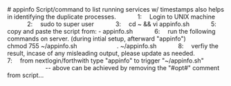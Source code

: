 <per>
# appinfo
Script/command to list running services w/ timestamps also helps in identifying the duplicate processes.
     1:  Login to UNIX machine
     2:  sudo to super user
     3:  cd ~ && vi appinfo.sh
     5:  copy and paste the script from: - appinfo.sh
     6:  run the following commands on server. (during intial setup, afterward "appinfo")
         chmod 755 ~/appinfo.sh
         . ~/appinfo.sh
     8:  verfiy the result, incase of any misleading output, please update as needed.
     7:  from nextlogin/forthwith type "appinfo" to trigger "~/appinfo.sh"
               -- above can be achieved by removing the "#opt#" comment from script...
</per>
